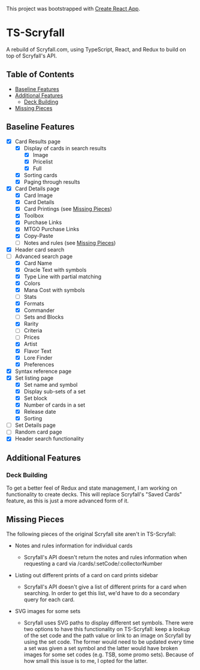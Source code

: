 This project was bootstrapped with [Create React App](https://github.com/facebookincubator/create-react-app).

# TS-Scryfall
A rebuild of Scryfall.com, using TypeScript, React, and Redux to build on top of Scryfall's API.

## Table of Contents

- [Baseline Features](#baseline-features)
- [Additional Features](#additional-features)
  - [Deck Building](#deck-building)
- [Missing Pieces](#missing-pieces)

## Baseline Features
- [X] Card Results page
  - [X] Display of cards in search results
    - [X] Image
    - [X] Pricelist
    - [X] Full
  - [X] Sorting cards
  - [X] Paging through results
- [X] Card Details page
  - [X] Card Image
  - [X] Card Details
  - [X] Card Printings (see [Missing Pieces](#missing-pieces))
  - [X] Toolbox
  - [X] Purchase Links
  - [X] MTGO Purchase Links
  - [X] Copy-Paste
  - [ ] Notes and rules (see [Missing Pieces](#missing-pieces))
- [X] Header card search
- [ ] Advanced search page
  - [X] Card Name
  - [X] Oracle Text with symbols
  - [X] Type Line with partial matching
  - [X] Colors
  - [X] Mana Cost with symbols
  - [ ] Stats
  - [X] Formats
  - [X] Commander
  - [ ] Sets and Blocks
  - [X] Rarity
  - [ ] Criteria
  - [ ] Prices
  - [X] Artist
  - [X] Flavor Text
  - [X] Lore Finder
  - [X] Preferences
- [X] Syntax reference page
- [X] Set listing page
  - [X] Set name and symbol
  - [X] Display sub-sets of a set
  - [X] Set block
  - [X] Number of cards in a set
  - [X] Release date
  - [X] Sorting
- [ ] Set Details page
- [ ] Random card page
- [X] Header search functionality

## Additional Features

### Deck Building
To get a better feel of Redux and state management, I am working on functionality to create decks. This will replace Scryfall's "Saved Cards" feature, as this is just a more advanced form of it.

## Missing Pieces

The following pieces of the original Scryfall site aren't in TS-Scryfall:

- Notes and rules information for individual cards

  - Scryfall's API doesn't return the notes and rules information when requesting a card via /cards/:setCode/:collectorNumber

- Listing out different prints of a card on card prints sidebar
  
  - Scryfall's API doesn't give a list of different prints for a card when searching. In order to get this list, we'd have to do a secondary query for each card.

- SVG images for some sets

  - Scryfall uses SVG paths to display different set symbols. There were two options to have this functionality on TS-Scryfall: keep a lookup of the set code and the path value or link to an image on Scryfall by using the set code. The former would need to be updated every time a set was given a set symbol and the latter would have broken images for some set codes (e.g. TSB, some promo sets). Because of how small this issue is to me, I opted for the latter.




